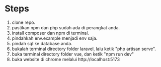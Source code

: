 <h1> Steps </h1>
  
1. clone repo.
2. pastikan npm dan php sudah ada di perangkat anda.
3. install composer dan npm di terminal.
4. pindahkah env.example menjadi env saja.
5. pindah sql ke database anda.
6. bukalah terminal directory folder laravel, lalu ketik "php artisan serve".
7. buka terminal directory folder vue, dan ketik "npm run dev"
8. buka website di chrome melalui http://localhost:5173
